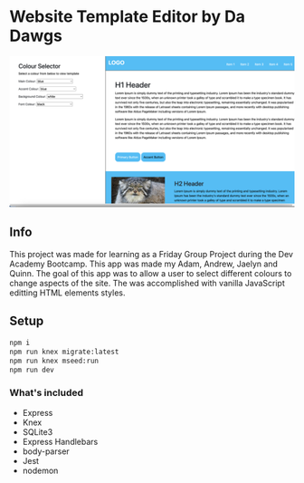 # Website Template Editor by Da Dawgs

![website-template-editor](website-template-editor.png)

## Info

This project was made for learning as a Friday Group Project during the Dev Academy Bootcamp. This app was made my Adam, Andrew, Jaelyn and Quinn. The goal of this app was to allow a user to select different colours to change aspects of the site. The was accomplished with vanilla JavaScript editting HTML elements styles.

## Setup

```
npm i 
npm run knex migrate:latest
npm run knex mseed:run
npm run dev
```

### What's included

 - Express
 - Knex
 - SQLite3
 - Express Handlebars
 - body-parser
 - Jest
 - nodemon
